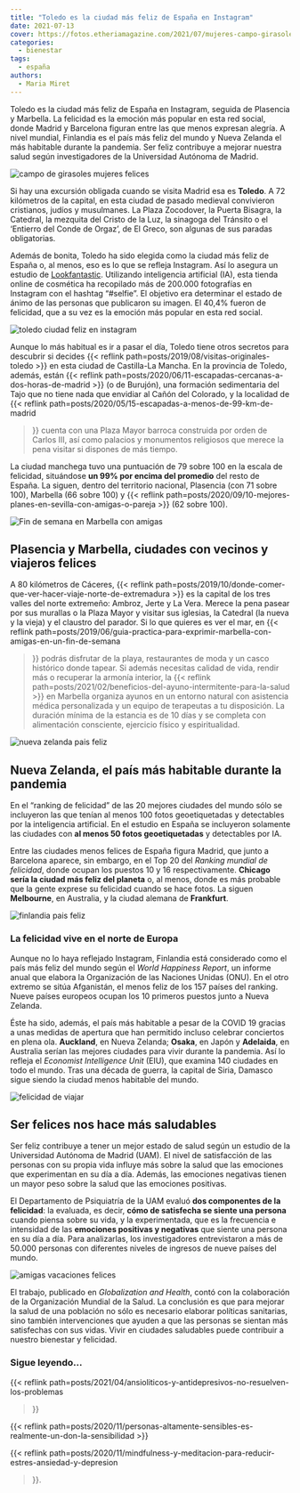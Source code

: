 ```yaml
---
title: "Toledo es la ciudad más feliz de España en Instagram"
date: 2021-07-13
cover: https://fotos.etheriamagazine.com/2021/07/mujeres-campo-girasoles.jpg
categories: 
  - bienestar
tags: 
  - españa
authors: 
  - Maria Miret
---
```


Toledo es la ciudad más feliz de España en Instagram, seguida de Plasencia y Marbella. La felicidad es la emoción más popular en esta red social, donde Madrid y Barcelona figuran entre las que menos expresan alegría. A nivel mundial, Finlandia es el país más feliz del mundo y Nueva Zelanda el más habitable durante la pandemia. Ser feliz contribuye a mejorar nuestra salud según investigadores de la Universidad Autónoma de Madrid.

![campo de girasoles mujeres felices](https://fotos.etheriamagazine.com/2021/07/mujeres-campo-girasoles.jpg "Los usuarios de Instagram demuestran mayor grado de alegría en algunos destinos. © Antonio Visalli")

Si hay una excursión obligada cuando se visita Madrid esa es **Toledo**. A 72 kilómetros 
de la capital, en esta ciudad de pasado medieval convivieron cristianos, judíos y 
musulmanes. La Plaza Zocodover, la Puerta Bisagra, la Catedral, la mezquita del Cristo 
de la Luz, la sinagoga del Tránsito o el ‘Entierro del Conde de Orgaz’, de El Greco, son 
algunas de sus paradas obligatorias. 

Además de bonita, Toledo ha sido elegida como la ciudad más feliz de España o, al menos, 
eso es lo que se refleja Instagram. Así lo asegura un estudio de 
[Lookfantastic](https://www.lookfantastic.es/). Utilizando inteligencia artificial (IA), 
esta tienda online de cosmética ha recopilado más de 200.000 fotografías en Instagram 
con el hashtag “#selfie”. El objetivo era determinar el estado de ánimo de las personas 
que publicaron su imagen. El 40,4% fueron de felicidad, que a su vez es la emoción más 
popular en esta red social. 

![toledo ciudad feliz en instagram](https://fotos.etheriamagazine.com/2021/07/toledo-ciudad-feliz.jpg "Toledo es la ciudad que más felicidad genera en Instagram. © Miguel Ángel Sanz")

Aunque lo más habitual es ir a pasar el día, Toledo tiene otros secretos para descubrir 
si decides {{< reflink path=posts/2019/08/visitas-originales-toledo >}} en esta ciudad 
de Castilla-La Mancha. En la provincia de Toledo, además, están {{< reflink 
path=posts/2020/06/11-escapadas-cercanas-a-dos-horas-de-madrid >}} (o de Burujón), una 
formación sedimentaria del Tajo que no tiene nada que envidiar al Cañón del Colorado, y 
la localidad de {{< reflink path=posts/2020/05/15-escapadas-a-menos-de-99-km-de-madrid 
>}} cuenta con una Plaza Mayor barroca construida por orden de Carlos III, así como 
palacios y monumentos religiosos que merece la pena visitar si dispones de más tiempo. 

La ciudad manchega tuvo una puntuación de 79 sobre 100 en la escala de felicidad, 
situándose **un 99% por encima del promedio** del resto de España. La siguen, dentro del 
territorio nacional, Plasencia (con 71 sobre 100), Marbella (66 sobre 100) y {{< reflink 
path=posts/2020/09/10-mejores-planes-en-sevilla-con-amigas-o-pareja >}} (62 sobre 100). 

![Fin de semana en Marbella con amigas](https://fotos.etheriamagazine.com/2019/06/marbella-casco-historico.jpg "Macetas en el casco histórico de Marbella.")

## Plasencia y Marbella, ciudades con vecinos y viajeros felices

A 80 kilómetros de Cáceres, {{< reflink 
path=posts/2019/10/donde-comer-que-ver-hacer-viaje-norte-de-extremadura >}} es la 
capital de los tres valles del norte extremeño: Ambroz, Jerte y La Vera. Merece la pena 
pasear por sus murallas o la Plaza Mayor y visitar sus iglesias, la Catedral (la nueva y 
la vieja) y el claustro del parador. Si lo que quieres es ver el mar, en {{< reflink 
path=posts/2019/06/guia-practica-para-exprimir-marbella-con-amigas-en-un-fin-de-semana 
>}} podrás disfrutar de la playa, restaurantes de moda y un casco histórico donde 
tapear. Si además necesitas calidad de vida, rendir más o recuperar la armonía interior, 
la {{< reflink path=posts/2021/02/beneficios-del-ayuno-intermitente-para-la-salud >}} en 
Marbella organiza ayunos en un entorno natural con asistencia médica personalizada y un 
equipo de terapeutas a tu disposición. La duración mínima de la estancia es de 10 días y 
se completa con alimentación consciente, ejercicio físico y espiritualidad. 

![nueva zelanda pais feliz](https://fotos.etheriamagazine.com/2021/07/felicidad-nueva-zelanda.jpg "Nueva Zelanda, el país más habitable en tiempos de pandemia. © Mike Swigunski")

## Nueva Zelanda, el país más habitable durante la pandemia

En el “ranking de felicidad” de las 20 mejores ciudades del mundo sólo se incluyeron las 
que tenían al menos 100 fotos geoetiquetadas y detectables por la inteligencia 
artificial. En el estudio en España se incluyeron solamente las ciudades con **al menos 
50 fotos geoetiquetadas** y detectables por IA. 

Entre las ciudades menos felices de España figura Madrid, que junto a Barcelona aparece, 
sin embargo, en el Top 20 del _Ranking mundial de felicidad_, donde ocupan los puestos 
10 y 16 respectivamente. **Chicago sería la ciudad más feliz del planeta** o, al menos, 
donde es más probable que la gente exprese su felicidad cuando se hace fotos. La siguen 
**Melbourne**, en Australia, y la ciudad alemana de **Frankfurt**. 

![finlandia pais feliz](https://fotos.etheriamagazine.com/2021/07/finlandia-destino-feliz.jpg "Finlandia suele ocupar el primer puesto en países felices. © Tommaso Fornoni")

### La felicidad vive en el norte de Europa

Aunque no lo haya reflejado Instagram, Finlandia está considerado como el país más feliz 
del mundo según el _World Happiness Report_, un informe anual que elabora la 
Organización de las Naciones Unidas (ONU). En el otro extremo se sitúa Afganistán, el 
menos feliz de los 157 países del ranking. Nueve países europeos ocupan los 10 primeros 
puestos junto a Nueva Zelanda. 

Éste ha sido, además, el país más habitable a pesar de la COVID 19 gracias a unas 
medidas de apertura que han permitido incluso celebrar conciertos en plena ola. 
**Auckland**, en Nueva Zelanda; **Osaka**, en Japón y **Adelaida**, en Australia serían 
las mejores ciudades para vivir durante la pandemia. Así lo refleja el _Economist 
Intelligence Unit_ (EIU), que examina 140 ciudades en todo el mundo. Tras una década de 
guerra, la capital de Siria, Damasco sigue siendo la ciudad menos habitable del mundo. 

![felicidad de viajar](https://fotos.etheriamagazine.com/2021/07/vacaciones-felicidad.jpg "Es importante estar satisfechos con nuestra vida para no padecer enfermedades. © Artem Beliaikin")

## Ser felices nos hace más saludables

Ser feliz contribuye a tener un mejor estado de salud según un estudio de la Universidad 
Autónoma de Madrid (UAM). El nivel de satisfacción de las personas con su propia vida 
influye más sobre la salud que las emociones que experimentan en su día a día. Además, 
las emociones negativas tienen un mayor peso sobre la salud que las emociones positivas. 

El Departamento de Psiquiatría de la UAM evaluó **dos componentes de la felicidad**: la 
evaluada, es decir, **cómo de satisfecha se siente una persona** cuando piensa sobre su 
vida, y la experimentada, que es la frecuencia e intensidad de las **emociones positivas 
y negativas** que siente una persona en su día a día. Para analizarlas, los 
investigadores entrevistaron a más de 50.000 personas con diferentes niveles de ingresos 
de nueve países del mundo. 

![amigas vacaciones felices](https://fotos.etheriamagazine.com/2021/07/viaje-felicidad.jpg "La felicidad tiene dos componentes: autosatisfacción y emociones positivas. © Courtney Cook")

El trabajo, publicado en _Globalization and Health_, contó con la colaboración de la 
Organización Mundial de la Salud. La conclusión es que para mejorar la salud de una 
población no sólo es necesario elaborar políticas sanitarias, sino también 
intervenciones que ayuden a que las personas se sientan más satisfechas con sus vidas. 
Vivir en ciudades saludables puede contribuir a nuestro bienestar y felicidad. 

### Sigue leyendo...

{{< reflink path=posts/2021/04/ansioliticos-y-antidepresivos-no-resuelven-los-problemas 
>}} 

{{< reflink 
path=posts/2020/11/personas-altamente-sensibles-es-realmente-un-don-la-sensibilidad >}} 

{{< reflink 
path=posts/2020/11/mindfulness-y-meditacion-para-reducir-estres-ansiedad-y-depresion 
>}}.

